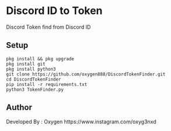 # Discord ID to Token
Discord Token find from Discord ID


<h2>Setup</h2>

```console
pkg install && pkg upgrade
pkg install git
pkg install python3
git clone https://github.com/oxygen888/DiscordTokenFinder.git
cd DiscordTokenFinder
pip install -r requirements.txt
python3 TokenFinder.py
```

<h2>Author</h2>
Developed By : Oxygen
https://www.instagram.com/oxyg3nxd
